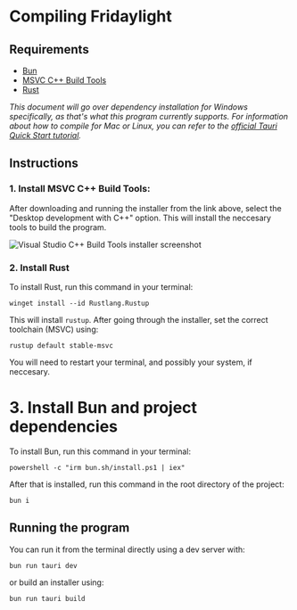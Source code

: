 # Compiling Fridaylight

## Requirements
- [Bun](https://bun.sh/)
- [MSVC C++ Build Tools](https://visualstudio.microsoft.com/visual-cpp-build-tools/)
- [Rust](https://www.rust-lang.org/)

*This document will go over dependency installation for Windows specifically, as that's what this program currently supports. For information about how to compile for Mac or Linux, you can refer to the [official Tauri Quick Start tutorial](https://v2.tauri.app/start/prerequisites/).*

## Instructions

### 1. Install MSVC C++ Build Tools:
After downloading and running the installer from the link above, select the "Desktop development with C++" option. This will install the neccesary tools to build the program.

![Visual Studio C++ Build Tools installer screenshot](https://github.com/user-attachments/assets/f2a678c7-3929-4463-8cb9-bf809fe447fc)

### 2. Install Rust
To install Rust, run this command in your terminal:
```pwsh
winget install --id Rustlang.Rustup
```
This will install `rustup`. After going through the installer, set the correct toolchain (MSVC) using:
```pwsh
rustup default stable-msvc
```

You will need to restart your terminal, and possibly your system, if neccesary.

# 3. Install Bun and project dependencies

To install Bun, run this command in your terminal:
```pwsh
powershell -c "irm bun.sh/install.ps1 | iex"
```

After that is installed, run this command in the root directory of the project:
```pwsh
bun i
```

## Running the program

You can run it from the terminal directly using a dev server with:
```pwsh
bun run tauri dev
```
or build an installer using:
```pwsh
bun run tauri build
```



